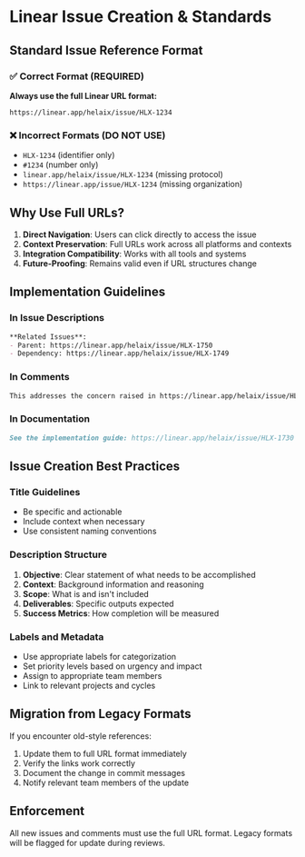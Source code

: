 # Linear Issue Creation & Standards

## Standard Issue Reference Format

### ✅ Correct Format (REQUIRED)

**Always use the full Linear URL format:**
```
https://linear.app/helaix/issue/HLX-1234
```

### ❌ Incorrect Formats (DO NOT USE)

- `HLX-1234` (identifier only)
- `#1234` (number only)
- `linear.app/helaix/issue/HLX-1234` (missing protocol)
- `https://linear.app/issue/HLX-1234` (missing organization)

## Why Use Full URLs?

1. **Direct Navigation**: Users can click directly to access the issue
2. **Context Preservation**: Full URLs work across all platforms and contexts
3. **Integration Compatibility**: Works with all tools and systems
4. **Future-Proofing**: Remains valid even if URL structures change

## Implementation Guidelines

### In Issue Descriptions
```markdown
**Related Issues**: 
- Parent: https://linear.app/helaix/issue/HLX-1750
- Dependency: https://linear.app/helaix/issue/HLX-1749
```

### In Comments
```markdown
This addresses the concern raised in https://linear.app/helaix/issue/HLX-1725
```

### In Documentation
```markdown
See the implementation guide: https://linear.app/helaix/issue/HLX-1730
```

## Issue Creation Best Practices

### Title Guidelines
- Be specific and actionable
- Include context when necessary
- Use consistent naming conventions

### Description Structure
1. **Objective**: Clear statement of what needs to be accomplished
2. **Context**: Background information and reasoning
3. **Scope**: What is and isn't included
4. **Deliverables**: Specific outputs expected
5. **Success Metrics**: How completion will be measured

### Labels and Metadata
- Use appropriate labels for categorization
- Set priority levels based on urgency and impact
- Assign to appropriate team members
- Link to relevant projects and cycles

## Migration from Legacy Formats

If you encounter old-style references:
1. Update them to full URL format immediately
2. Verify the links work correctly
3. Document the change in commit messages
4. Notify relevant team members of the update

## Enforcement

All new issues and comments must use the full URL format. Legacy formats will be flagged for update during reviews.

